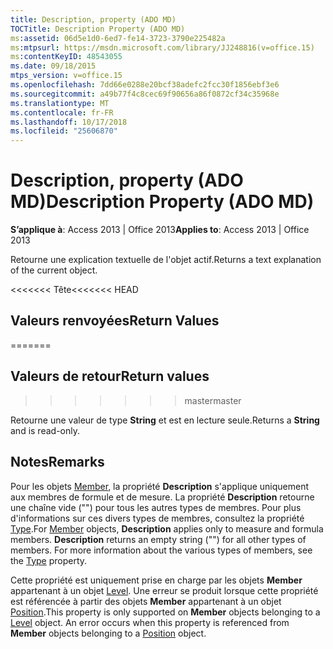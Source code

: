 ```yaml
---
title: Description, property (ADO MD)
TOCTitle: Description Property (ADO MD)
ms:assetid: 06d5e1d0-6ed7-fe14-3723-3790e225482a
ms:mtpsurl: https://msdn.microsoft.com/library/JJ248816(v=office.15)
ms:contentKeyID: 48543055
ms.date: 09/18/2015
mtps_version: v=office.15
ms.openlocfilehash: 7dd66e0288e20bcf38adefc2fcc30f1856ebf3e6
ms.sourcegitcommit: a49b77f4c8cec69f90656a86f0872cf34c35968e
ms.translationtype: MT
ms.contentlocale: fr-FR
ms.lasthandoff: 10/17/2018
ms.locfileid: "25606870"
---
```

# <a name="description-property-ado-md"></a><span data-ttu-id="6b01b-102">Description, property (ADO MD)</span><span class="sxs-lookup"><span data-stu-id="6b01b-102">Description Property (ADO MD)</span></span>


<span data-ttu-id="6b01b-103">**S’applique à**: Access 2013 | Office 2013</span><span class="sxs-lookup"><span data-stu-id="6b01b-103">**Applies to**: Access 2013 | Office 2013</span></span>

<span data-ttu-id="6b01b-104">Retourne une explication textuelle de l'objet actif.</span><span class="sxs-lookup"><span data-stu-id="6b01b-104">Returns a text explanation of the current object.</span></span>

<span data-ttu-id="6b01b-105"><<<<<<< Tête</span><span class="sxs-lookup"><span data-stu-id="6b01b-105"><<<<<<< HEAD</span></span>
## <a name="return-values"></a><span data-ttu-id="6b01b-106">Valeurs renvoyées</span><span class="sxs-lookup"><span data-stu-id="6b01b-106">Return Values</span></span>
=======
## <a name="return-values"></a><span data-ttu-id="6b01b-107">Valeurs de retour</span><span class="sxs-lookup"><span data-stu-id="6b01b-107">Return values</span></span>
>>>>>>> <span data-ttu-id="6b01b-108">master</span><span class="sxs-lookup"><span data-stu-id="6b01b-108">master</span></span>

<span data-ttu-id="6b01b-109">Retourne une valeur de type **String** et est en lecture seule.</span><span class="sxs-lookup"><span data-stu-id="6b01b-109">Returns a **String** and is read-only.</span></span>

## <a name="remarks"></a><span data-ttu-id="6b01b-110">Notes</span><span class="sxs-lookup"><span data-stu-id="6b01b-110">Remarks</span></span>

<span data-ttu-id="6b01b-p101">Pour les objets [Member](member-object-ado-md.md), la propriété **Description** s'applique uniquement aux membres de formule et de mesure. La propriété **Description** retourne une chaîne vide ("") pour tous les autres types de membres. Pour plus d'informations sur ces divers types de membres, consultez la propriété [Type](type-property-ado-md.md).</span><span class="sxs-lookup"><span data-stu-id="6b01b-p101">For [Member](member-object-ado-md.md) objects, **Description** applies only to measure and formula members. **Description** returns an empty string ("") for all other types of members. For more information about the various types of members, see the [Type](type-property-ado-md.md) property.</span></span>

<span data-ttu-id="6b01b-p102">Cette propriété est uniquement prise en charge par les objets **Member** appartenant à un objet [Level](level-object-ado-md.md). Une erreur se produit lorsque cette propriété est référencée à partir des objets **Member** appartenant à un objet [Position](position-object-ado-md.md).</span><span class="sxs-lookup"><span data-stu-id="6b01b-p102">This property is only supported on **Member** objects belonging to a [Level](level-object-ado-md.md) object. An error occurs when this property is referenced from **Member** objects belonging to a [Position](position-object-ado-md.md) object.</span></span>

